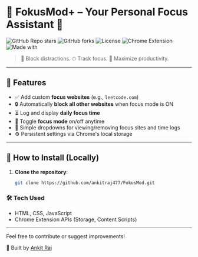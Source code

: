 # 🌟 FokusMod+ – Your Personal Focus Assistant 🧠

![GitHub Repo stars](https://img.shields.io/github/stars/ankitraj477/FokusMod?style=social)
![GitHub forks](https://img.shields.io/github/forks/ankitraj477/FokusMod?style=social)
![License](https://img.shields.io/github/license/ankitraj477/FokusMod?color=blue)
![Chrome Extension](https://img.shields.io/badge/Chrome%20Extension-Coming%20Soon-orange)
![Made with](https://img.shields.io/badge/Made%20with-JavaScript-green)

> 🚫 Block distractions. ⏱ Track focus. 💪 Maximize productivity.

---

## 📌 Features

- ✅ Add custom **focus websites** (e.g., `leetcode.com`)
- 🔒 Automatically **block all other websites** when focus mode is ON
- ⏳ Log and display **daily focus time**
- 🔁 Toggle **focus mode** on/off anytime
- 🧾 Simple dropdowns for viewing/removing focus sites and time logs
- ⚙️ Persistent settings via Chrome's local storage

---

## 🚀 How to Install (Locally)

1. **Clone the repository**:
   ```bash
   git clone https://github.com/ankitraj477/FokusMod.git


### 🛠 Tech Used
- HTML, CSS, JavaScript
- Chrome Extension APIs (Storage, Content Scripts)

---

Feel free to contribute or suggest improvements!

📩 Built by [Ankit Raj](https://www.linkedin.com/in/ankit-raj30/)